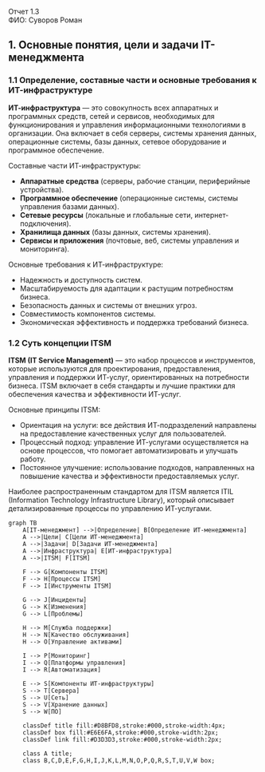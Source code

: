 Отчет 1.3  
ФИО: Суворов Роман

## 1. Основные понятия, цели и задачи IT-менеджмента

### 1.1 Определение, составные части и основные требования к ИТ-инфраструктуре

**ИТ-инфраструктура** — это совокупность всех аппаратных и программных средств, сетей и сервисов, необходимых для функционирования и управления информационными технологиями в организации. Она включает в себя серверы, системы хранения данных, операционные системы, базы данных, сетевое оборудование и программное обеспечение.

Составные части ИТ-инфраструктуры:

- **Аппаратные средства** (серверы, рабочие станции, периферийные устройства).
- **Программное обеспечение** (операционные системы, системы управления базами данных).
- **Сетевые ресурсы** (локальные и глобальные сети, интернет-подключения).
- **Хранилища данных** (базы данных, системы хранения).
- **Сервисы и приложения** (почтовые, веб, системы управления и мониторинга).

Основные требования к ИТ-инфраструктуре:

- Надежность и доступность систем.
- Масштабируемость для адаптации к растущим потребностям бизнеса.
- Безопасность данных и системы от внешних угроз.
- Совместимость компонентов системы.
- Экономическая эффективность и поддержка требований бизнеса.

### 1.2 Суть концепции ITSM

**ITSM (IT Service Management)** — это набор процессов и инструментов, которые используются для проектирования, предоставления, управления и поддержки ИТ-услуг, ориентированных на потребности бизнеса. ITSM включает в себя стандарты и лучшие практики для обеспечения качества и эффективности ИТ-услуг.

Основные принципы ITSM:

- Ориентация на услуги: все действия ИТ-подразделений направлены на предоставление качественных услуг для пользователей.
- Процессный подход: управление ИТ-услугами осуществляется на основе процессов, что помогает автоматизировать и улучшать работу.
- Постоянное улучшение: использование подходов, направленных на повышение качества и эффективности предоставляемых услуг.

Наиболее распространенным стандартом для ITSM является ITIL (Information Technology Infrastructure Library), который описывает детализированные процессы по управлению ИТ-услугами.

```mermaid
graph TB
    A[IT-менеджмент] -->|Определение| B[Определение ИТ-менеджмента]
    A -->|Цели| C[Цели ИТ-менеджмента]
    A -->|Задачи| D[Задачи ИТ-менеджмента]
    A -->|Инфраструктура| E[ИТ-инфраструктура]
    A -->|ITSM| F[ITSM]
    
    F --> G[Компоненты ITSM]
    F --> H[Процессы ITSM]
    F --> I[Инструменты ITSM]
    
    G --> J[Инциденты]
    G --> K[Изменения]
    G --> L[Проблемы]
    
    H --> M[Служба поддержки]
    H --> N[Качество обслуживания]
    H --> O[Управление активами]
    
    I --> P[Мониторинг]
    I --> Q[Платформы управления]
    I --> R[Автоматизация]
    
    E --> S[Компоненты ИТ-инфраструктуры]
    S --> T[Сервера]
    S --> U[Сеть]
    S --> V[Хранение данных]
    S --> W[ПО]

    classDef title fill:#D8BFD8,stroke:#000,stroke-width:4px;
    classDef box fill:#E6E6FA,stroke:#000,stroke-width:2px;
    classDef link fill:#D3D3D3,stroke:#000,stroke-width:2px;
    
    class A title;
    class B,C,D,E,F,G,H,I,J,K,L,M,N,O,P,Q,R,S,T,U,V,W box;


```


